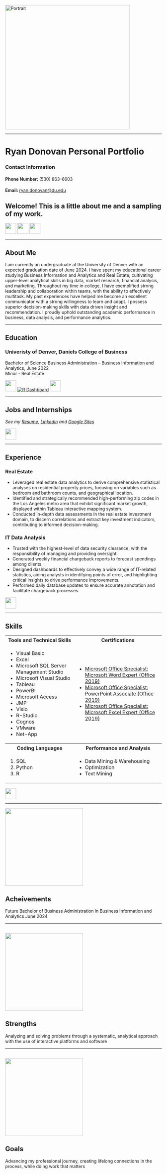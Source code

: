 <a name="top"></a>

<img src="https://github.com/ryan-s-donovan/portfolio/assets/159507460/70dac388-a6c7-47ef-b2cb-8c901c537dfc" alt="Portrait" width="400"/>
<hr>

# **Ryan Donovan Personal Portfolio**
### Contact Information
#### Phone Number: <span style="font-weight:normal;">(530) 863-6603</span>
#### Email: <span style="font-weight:normal;">ryan.donovan@du.edu</span>

## Welcome! This is a little about me and a sampling of my work.
[<img src="https://user-images.githubusercontent.com/91146906/162140860-bfb69654-5603-49bd-a7a1-a836ab1c772c.svg" height="35"/>](#education)
[<img src="https://user-images.githubusercontent.com/91146906/162140921-207cd392-cfe5-40e6-a84e-0a16e19e405a.svg" height="35"/>](#profExp)
[<img src="https://user-images.githubusercontent.com/91146906/162140965-cf707805-9abd-43f7-8314-4f96794c44dc.svg" height="35"/>](#skills)

<a name="About Me"></a>
<hr>

## About Me
I am currently an undergraduate at the University of Denver with an expected graduation date of June 2024. I have spent my educational career studying Business Information and Analytics and Real Estate, cultivating upper-level analytical skills in big data, market research, financial analysis, and marketing. Throughout my time in college, I have exemplified strong leadership and collaboration within teams, with the ability to effectively multitask. My past experiences have helped me become an excellent communicator with a strong willingness to learn and adapt. I possess superior decision-making skills with data driven insight and recommendation. I proudly uphold outstanding academic performance in business, data analysis, and performance analytics.
<a name="education"></a>
<hr>

## Education
### Univeristy of Denver, Daniels College of Business
Bachelor of Science Business Administration – Business Information and Analytics, June 2022\
Minor - Real Estate

  </tr>
</table>

[<img src="https://user-images.githubusercontent.com/91146906/152291436-225cf6f7-2fb4-4c9c-b6bd-96a5010d3db7.svg" height="35"/>](GiroSQL/SQL_Projects.md)
[![R Dashboard](https://user-images.githubusercontent.com/91146906/152291436-225cf6f7-2fb4-4c9c-b6bd-96a5010d3db7.svg)](GiroSQL/RDash.md)
[<img src="https://user-images.githubusercontent.com/91146906/152072378-b0168a2d-e85c-47c6-a272-fcfb3f6a44ae.svg" height="35"/>](#top)

<a name="profExp"></a>
<hr>

## Jobs and Internships
<i>See my [Resume](Resume-Ryan-Donovan.pdf), [LinkedIn](https://www.linkedin.com/in/ryan-s-donovan/) and [Google Sites](https://sites.google.com/view/ryandonovan/home)</i>

[<img src="https://user-images.githubusercontent.com/91146906/152072378-b0168a2d-e85c-47c6-a272-fcfb3f6a44ae.svg" height="35"/>](#top)

<a name="Professional Experience"></a>
<hr>

## Experience
### Real Estate

- Leveraged real estate data analytics to derive comprehensive statistical analyses on residential property prices, focusing on variables such as bedroom and bathroom counts, and geographical location.
- Identified and strategically recommended high-performing zip codes in the Los Angeles metro area that exhibit significant market growth, displayed within Tableau interactive mapping system.
- Conducted in-depth data assessments in the real estate investment domain, to discern correlations and extract key investment indicators, contributing to informed decision-making.

### IT Data Analysis

- Trusted with the highest-level of data security clearance, with the responsibility of managing and providing oversight.
- Generated weekly financial chargeback reports to forecast spendings among clients.
- Designed dashboards to effectively convey a wide range of IT-related statistics, aiding analysts in identifying points of error, and highlighting critical insights to drive performance improvements.
- Performed daily database updates to ensure accurate annotation and facilitate chargeback processes.

[<img src="https://user-images.githubusercontent.com/91146906/152072378-b0168a2d-e85c-47c6-a272-fcfb3f6a44ae.svg" height="35"/>](#top)

<a name="skills"></a>
<hr>

## Skills

<table>
  <tr>
    <th>Tools and Technical Skills</th>
    <th>Certifications</th>
  </tr>
  <tr>
    <td>
     <ul>
        <li>Visual Basic</li>
        <li>Excel</li>
        <li>Microsoft SQL Server Management Studio</li>
        <li>Microsoft Visual Studio</li>
        <li>Tableau</li>
        <li>PowerBI</li>
        <li>Microsoft Access</li>
        <li>JMP</li>
        <li>Visio</li>
        <li>R-Studio</li>
        <li>Cognos</li>
        <li>VMware</li>
        <li>Net-App</li>
      </ul>
    </td>
    <td>
     <ul>
        <li><a href = "https://learn.microsoft.com/en-us/credentials/certifications/mos-word-expert-2019/?practice-assessment-type=certification">Microsoft Office Specialist: Microsoft Word Expert (Office 2019)</li>
        <li><a href = "https://learn.microsoft.com/en-us/credentials/certifications/mos-powerpoint-2016/?practice-assessment-type=certification">Microsoft Office Specialist: PowerPoint Associate (Office 2019)</li>
        <li><a href = "https://learn.microsoft.com/en-us/credentials/certifications/mos-excel-expert-2019/?practice-assessment-type=certification">Microsoft Office Specialist: Microsoft Excel Expert (Office 2019)</li>
      </ul>
    </td>
  </tr>
  <tr>
    <th>Coding Languages</th>
    <th>Performance and Analysis</th>
 </tr>
 <tr>
   <td>
     <ol>
        <li>SQL</li>
        <li>Python</li>
        <li>R</li>
     </ol>
   </td>
   <td>
     <ul>
        <li>Data Mining & Warehousing</li>
        <li>Optimization</li>
       <li>Text Mining</li>
     </ul>
   </td>
 </tr>
</table>

[<img src="https://user-images.githubusercontent.com/91146906/152072378-b0168a2d-e85c-47c6-a272-fcfb3f6a44ae.svg" height="35"/>](#top)

<a name="Acheivements"></a>
<hr>
<img src="https://github.com/ryan-s-donovan/portfolio/assets/159507460/f7415f71-1298-48b9-82a7-dd5474daef8a" height="250"/>

## Acheivements

Future Bachelor of Business Administration in Business Information and Analytics June 2024

<a name="Strengths"></a>
<hr>
<br>

<img src="https://github.com/ryan-s-donovan/portfolio/assets/159507460/b7797674-4f29-4c3f-9b44-fe76f9706f4e" height="250"/>

## Strengths
Analyzing and solving problems through a systematic, analytical approach with the use of interactive platforms and software

<a name="Goals"></a>
<hr>
<br>

<img src="https://github.com/ryan-s-donovan/portfolio/assets/159507460/8b9a1f2d-636e-4654-9019-e00e92a39e31" height="250"/>

## Goals
Advancing my professional journey, creating lifelong connections in the process, while doing work that matters
